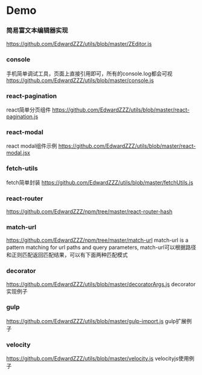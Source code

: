 # Demo

### 简易富文本编辑器实现
<https://github.com/EdwardZZZ/utils/blob/master/ZEditor.js>

### console
手机简单调试工具，页面上直接引用即可，所有的console.log都会可视
<https://github.com/EdwardZZZ/utils/blob/master/console.js>

### react-pagination
react简单分页组件
<https://github.com/EdwardZZZ/utils/blob/master/react-pagination.js>

### react-modal
react modal组件示例
<https://github.com/EdwardZZZ/utils/blob/master/react-modal.jsx>

### fetch-utils
fetch简单封装
<https://github.com/EdwardZZZ/utils/blob/master/fetchUtils.js>

### react-router
<https://github.com/EdwardZZZ/npm/tree/master/react-router-hash>

### match-url
<https://github.com/EdwardZZZ/npm/tree/master/match-url>
match-url is a pattern matching for url paths and query parameters, match-url可以根据路径和正则匹配返回匹配结果，可以有下面两种匹配模式

### decorator
<https://github.com/EdwardZZZ/utils/blob/master/decoratorArgs.js>
decorator实现例子

### gulp
<https://github.com/EdwardZZZ/utils/blob/master/gulp-import.js>
gulp扩展例子

### velocity
<https://github.com/EdwardZZZ/utils/blob/master/velocity.js>
velocityjs使用例子


